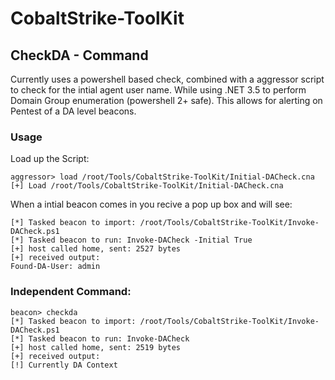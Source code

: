 # CobaltStrike-ToolKit

## CheckDA - Command

Currently uses a powershell based check, combined with a aggressor script to check for the intial agent user name.
While using .NET 3.5 to perform Domain Group enumeration (powershell 2+ safe). This allows for alerting on Pentest of a DA level beacons. 
### Usage
Load up the Script:
```
aggressor> load /root/Tools/CobaltStrike-ToolKit/Initial-DACheck.cna
[+] Load /root/Tools/CobaltStrike-ToolKit/Initial-DACheck.cna
```
When a intial beacon comes in you recive a pop up box and will see:
```
[*] Tasked beacon to import: /root/Tools/CobaltStrike-ToolKit/Invoke-DACheck.ps1
[*] Tasked beacon to run: Invoke-DACheck -Initial True
[+] host called home, sent: 2527 bytes
[+] received output:
Found-DA-User: admin
```
### Independent Command:
```
beacon> checkda
[*] Tasked beacon to import: /root/Tools/CobaltStrike-ToolKit/Invoke-DACheck.ps1
[*] Tasked beacon to run: Invoke-DACheck
[+] host called home, sent: 2519 bytes
[+] received output:
[!] Currently DA Context
```


